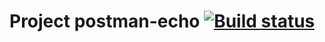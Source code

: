  # Project postman-echo  [![Build status](https://ci.appveyor.com/api/projects/status/mc7e3iaouh7s5p0p/branch/master?svg=true)](https://ci.appveyor.com/project/OlgaLetkova/ci-appveyor/branch/master)